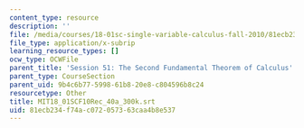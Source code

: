 ```yaml
---
content_type: resource
description: ''
file: /media/courses/18-01sc-single-variable-calculus-fall-2010/81ecb234f74ac072057363caa4b8e537_MIT18_01SCF10Rec_40a_300k.srt
file_type: application/x-subrip
learning_resource_types: []
ocw_type: OCWFile
parent_title: 'Session 51: The Second Fundamental Theorem of Calculus'
parent_type: CourseSection
parent_uid: 9b4c6b77-5998-61b8-20e8-c804596b8c24
resourcetype: Other
title: MIT18_01SCF10Rec_40a_300k.srt
uid: 81ecb234-f74a-c072-0573-63caa4b8e537
---
```


